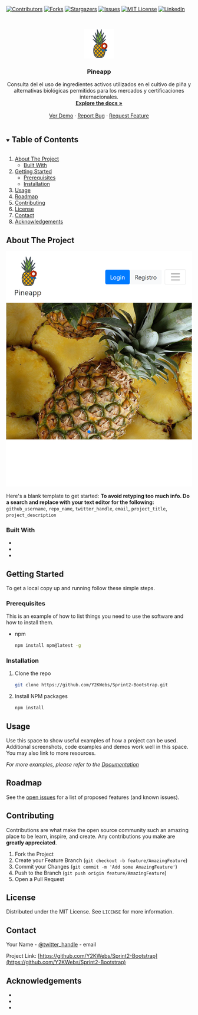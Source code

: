 <!--
*** Thanks for checking out the Best-README-Template. If you have a suggestion
*** that would make this better, please fork the repo and create a pull request
*** or simply open an issue with the tag "enhancement".
*** Thanks again! Now go create something AMAZING! :D
***
***
***
*** To avoid retyping too much info. Do a search and replace for the following:
*** github_username, repo_name, twitter_handle, email, project_title, project_description
-->

<!-- PROJECT SHIELDS -->
<!--
*** I'm using markdown "reference style" links for readability.
*** Reference links are enclosed in brackets [ ] instead of parentheses ( ).
*** See the bottom of this document for the declaration of the reference variables
*** for contributors-url, forks-url, etc. This is an optional, concise syntax you may use.
*** https://www.markdownguide.org/basic-syntax/#reference-style-links
-->

[![Contributors][contributors-shield]][contributors-url]
[![Forks][forks-shield]][forks-url]
[![Stargazers][stars-shield]][stars-url]
[![Issues][issues-shield]][issues-url]
[![MIT License][license-shield]][license-url]
[![LinkedIn][linkedin-shield]][linkedin-url]

<!-- PROJECT LOGO -->
<br />
<p align="center">
  <a href="https://github.com/Y2KWebs/Sprint2-Bootstrap">
    <img src="./images/logo.png" alt="Logo" width="80" height="80">
  </a>

  <h3 align="center">Pineapp</h3>

  <p align="center">
    Consulta del  el uso de ingredientes activos utilizados en el cultivo de piña y alternativas biológicas permitidos para los mercados y certificaciones internacionales.
    <br />
    <a href="https://github.com/Y2KWebs/Sprint2-Bootstrap"><strong>Explore the docs »</strong></a>
    <br />
    <br />
    <a href="https://y2kwebs.github.io/Sprint2-Bootstrap/N1/">Ver Demo</a>
    ·
    <a href="https://github.com/Y2KWebs/Sprint2-Bootstrap/issues">Report Bug</a>
    ·
    <a href="https://github.com/Y2KWebs/Sprint2-Bootstrap/issues">Request Feature</a>
  </p>
</p>

<!-- TABLE OF CONTENTS -->
<details open="open">
  <summary><h2 style="display: inline-block">Table of Contents</h2></summary>
  <ol>
    <li>
      <a href="#about-the-project">About The Project</a>
      <ul>
        <li><a href="#built-with">Built With</a></li>
      </ul>
    </li>
    <li>
      <a href="#getting-started">Getting Started</a>
      <ul>
        <li><a href="#prerequisites">Prerequisites</a></li>
        <li><a href="#installation">Installation</a></li>
      </ul>
    </li>
    <li><a href="#usage">Usage</a></li>
    <li><a href="#roadmap">Roadmap</a></li>
    <li><a href="#contributing">Contributing</a></li>
    <li><a href="#license">License</a></li>
    <li><a href="#contact">Contact</a></li>
    <li><a href="#acknowledgements">Acknowledgements</a></li>
  </ol>
</details>

<!-- ABOUT THE PROJECT -->

## About The Project

[![Product Name Screen Shot][product-screenshot]](https://example.com)

Here's a blank template to get started:
**To avoid retyping too much info. Do a search and replace with your text editor for the following:**
`github_username`, `repo_name`, `twitter_handle`, `email`, `project_title`, `project_description`

### Built With

- []()
- []()
- []()

<!-- GETTING STARTED -->

## Getting Started

To get a local copy up and running follow these simple steps.

### Prerequisites

This is an example of how to list things you need to use the software and how to install them.

- npm
  ```sh
  npm install npm@latest -g
  ```

### Installation

1. Clone the repo
   ```sh
   git clone https://github.com/Y2KWebs/Sprint2-Bootstrap.git
   ```
2. Install NPM packages
   ```sh
   npm install
   ```

<!-- USAGE EXAMPLES -->

## Usage

Use this space to show useful examples of how a project can be used. Additional screenshots, code examples and demos work well in this space. You may also link to more resources.

_For more examples, please refer to the [Documentation](https://example.com)_

<!-- ROADMAP -->

## Roadmap

See the [open issues](https://github.com/Y2KWebs/Sprint2-Bootstrap/issues) for a list of proposed features (and known issues).

<!-- CONTRIBUTING -->

## Contributing

Contributions are what make the open source community such an amazing place to be learn, inspire, and create. Any contributions you make are **greatly appreciated**.

1. Fork the Project
2. Create your Feature Branch (`git checkout -b feature/AmazingFeature`)
3. Commit your Changes (`git commit -m 'Add some AmazingFeature'`)
4. Push to the Branch (`git push origin feature/AmazingFeature`)
5. Open a Pull Request

<!-- LICENSE -->

## License

Distributed under the MIT License. See `LICENSE` for more information.

<!-- CONTACT -->

## Contact

Your Name - [@twitter_handle](https://twitter.com/twitter_handle) - email

Project Link: [https://github.com/Y2KWebs/Sprint2-Bootstrap](https://github.com/Y2KWebs/Sprint2-Bootstrap)

<!-- ACKNOWLEDGEMENTS -->

## Acknowledgements

- []()
- []()
- []()

<!-- MARKDOWN LINKS & IMAGES -->
<!-- https://www.markdownguide.org/basic-syntax/#reference-style-links -->

[contributors-shield]: https://img.shields.io/github/contributors/Y2KWebs/Sprint2-Bootstrap.svg?style=for-the-badge
[contributors-url]: https://github.com/Y2KWebs/Sprint2-Bootstrap/graphs/contributors
[forks-shield]: https://img.shields.io/github/forks/Y2KWebs/Sprint2-Bootstrap.svg?style=for-the-badge
[forks-url]: https://github.com/Y2KWebs/Sprint2-Bootstrap/network/members
[stars-shield]: https://img.shields.io/github/stars/Y2KWebs/Sprint2-Bootstrap.svg?style=for-the-badge
[stars-url]: https://github.com/Y2KWebs/Sprint2-Bootstrap/stargazers
[issues-shield]: https://img.shields.io/github/issues/Y2KWebs/Sprint2-Bootstrap.svg?style=for-the-badge
[issues-url]: https://github.com/Y2KWebs/Sprint2-Bootstrap/issues
[license-shield]: https://img.shields.io/github/license/Y2KWebs/Sprint2-Bootstrap.svg?style=for-the-badge
[license-url]: https://github.com/Y2KWebs/Sprint2-Bootstrap/blob/master/LICENSE.txt
[linkedin-shield]: https://img.shields.io/badge/-LinkedIn-black.svg?style=for-the-badge&logo=linkedin&colorB=555
[linkedin-url]: https://linkedin.com/in/github_username
[product-screenshot]: ./images/screenshot.png
